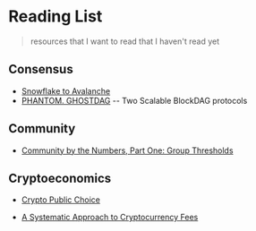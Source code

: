# Reading List
> resources that I want to read that I haven't read yet

## Consensus

* [Snowflake to Avalanche](https://ipfs.io/ipfs/QmUy4jh5mGNZvLkjies1RWM4YuvJh5o2FYopNPVYwrRVGV)
* [PHANTOM. GHOSTDAG](https://eprint.iacr.org/2018/104.pdf) -- Two Scalable BlockDAG protocols

## Community

* [Community by the Numbers, Part One: Group Thresholds](http://www.lifewithalacrity.com/2008/09/group-threshold.html)

## Cryptoeconomics

* [Crypto Public Choice](https://papers.ssrn.com/sol3/papers.cfm?abstract_id=3236025)

* [A Systematic Approach to Cryptocurrency Fees](http://fc18.ifca.ai/bitcoin/papers/bitcoin18-final18.pdf)